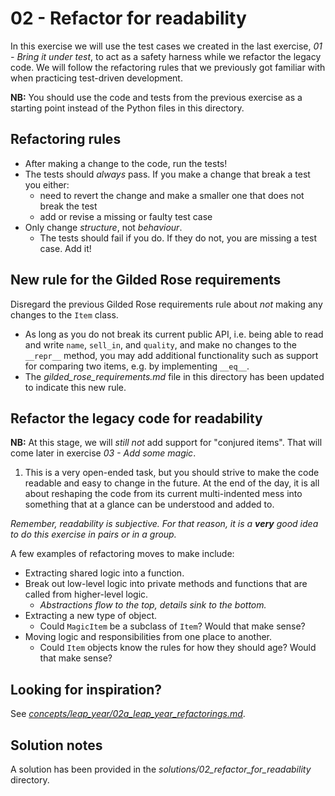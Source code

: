 # 02 - Refactor for readability

In this exercise we will use the test cases we created in the last exercise, _01 - Bring it under test_, to act as a safety harness while we refactor the legacy code. We will follow the refactoring rules that we previously got familiar with when practicing test-driven development.

**NB:** You should use the code and tests from the previous exercise as a starting point instead of the Python files in this directory. 

## Refactoring rules

* After making a change to the code, run the tests!
* The tests should _always_ pass. If you make a change that break a test you either:
  * need to revert the change and make a smaller one that does not break the test
  * add or revise a missing or faulty test case
* Only change _structure_, not _behaviour_.
  * The tests should fail if you do. If they do not, you are missing a test case. Add it!

## New rule for the Gilded Rose requirements

Disregard the previous Gilded Rose requirements rule about _not_ making any changes to the `Item` class. 
* As long as you do not break its current public API, i.e. being able to read and write `name`, `sell_in`, and `quality`, and make no changes to the `__repr__` method, you may add additional functionality such as support for comparing two items, e.g. by implementing `__eq__`.
* The _gilded_rose_requirements.md_ file in this directory has been updated to indicate this new rule.

## Refactor the legacy code for readability

**NB:** At this stage, we will _still not_ add support for "conjured items". That will come later in exercise _03 - Add some magic_.

1. This is a very open-ended task, but you should strive to make the code readable and easy to change in the future. At the end of the day, it is all about reshaping the code from its current multi-indented mess into something that at a glance can be understood and added to.

_Remember, readability is subjective. For that reason, it is a **very** good idea to do this exercise in pairs or in a group._ 

A few examples of refactoring moves to make include:
* Extracting shared logic into a function.
* Break out low-level logic into private methods and functions that are called from higher-level logic.
  * _Abstractions flow to the top, details sink to the bottom._
* Extracting a new type of object.
  * Could `MagicItem` be a subclass of `Item`? Would that make sense?
* Moving logic and responsibilities from one place to another.
  * Could `Item` objects know the rules for how they should age? Would that make sense? 

## Looking for inspiration?

See [_concepts/leap_year/02a_leap_year_refactorings.md_](../../concepts/leap_year/02a_leap_year_refactorings.md).

## Solution notes

A solution has been provided in the _solutions/02_refactor_for_readability_ directory.
